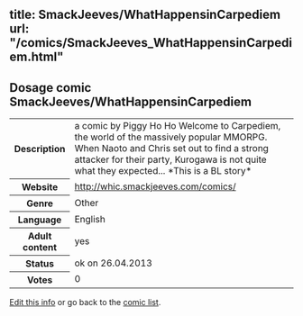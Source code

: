 title: SmackJeeves/WhatHappensinCarpediem
url: "/comics/SmackJeeves_WhatHappensinCarpediem.html"
---
Dosage comic SmackJeeves/WhatHappensinCarpediem
-----------------------------------------

<p id="msg"></p>
<script type="text/javascript">
if (window.location.search === '?edit_info_mail=sent_ok') {
  var elem = document.getElementById("msg");
  elem.innerHTML = 'Edited information sucessfully sent.';
  elem.className = 'ok';
}
</script>
<table class="comicinfo">
<tr>
<th>Description</th><td>a comic by Piggy Ho Ho Welcome to Carpediem, the world of the massively popular MMORPG. When Naoto and Chris set out to find a strong attacker for their party, Kurogawa is not quite what they expected... *This is a BL story*</td>
</tr>
<tr>
<th>Website</th><td><a href="http://whic.smackjeeves.com/comics/">http://whic.smackjeeves.com/comics/</a></td>
</tr>
<tr>
<th>Genre</th><td>Other</td>
</tr>
<tr>
<th>Language</th><td>English</td>
</tr>
<tr>
<th>Adult content</th><td>yes</td>
</tr>
<tr>
<th>Status</th><td>ok on 26.04.2013</td>
</tr>
<tr>
<th>Votes</th><td>0</td>
</tr>
</table>

[Edit this info](SmackJeeves_WhatHappensinCarpediem_edit.html) or go back to the [comic list](../comic-index.html).
